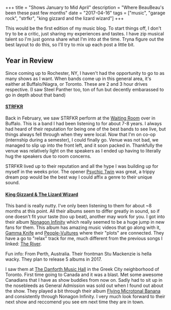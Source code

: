 +++
title = "Shows January to Mid April"
description = "Where BeauBeau's been these past few months"
date = "2017-04-16"
tags = ["music", "garage rock", "strfkr", "king gizzard and the lizard wizard"]
+++

This would be the first edition of my music blog. To start things off, I don't try to be a critic, just sharing my experiences and tastes. I have zip musical talent so I'm just gonna share what I'm into at the time. Tryna figure out the best layout to do this, so I'll try to mix up each post a little bit.

## Year in Review
Since coming up to Rochester, NY, I haven't had the opportunity to go to as many shows as I want. When bands come up in this general area, it's eaither at Buffalo/Niagra, or Toronto. These are 2 and 3 hour drives respective. (I saw Steel Panther too, ton of fun but decently embarassed to go in depth about that band)

#### [STRFKR](https://www.youtube.com/watch?v=EbeSapUJ6Qw)
Back in February, we saw STRFKR perform at the [Waiting Room](http://www.waitingroombuffalo.com/) over in Buffalo. This is a band I had been listening to for about 7-8 years. I always had heard of their reputation for being one of the best bands to see live, but things always fell through when they were local. Now that I'm on co-op (internship during a semester), I could finally go.  Venue was not bad, we managed to slip up into the front left, and it soon packed in. Thankfully the venue was relatively light on the speakers as I ended up having to literally hug the speakers due to room concerns. 

STRFKR lived up to their reputation and all the hype I was building up for myself in the weeks prior.  The opener [Psychic Twin](https://www.youtube.com/watch?v=erkqspQxjTY) was great, a trippy dream pop would be the best way I could affix a genre  to their unique sound. 

<blockquote class="imgur-embed-pub" lang="en" data-id="a/9miK3"><a href="//imgur.com/9miK3"></a></blockquote><script async src="//s.imgur.com/min/embed.js" charset="utf-8"></script>


#### [King Gizzard & The Lizard Wizard](https://www.youtube.com/watch?v=PUZn1I6llJs)
This band is really nutty. I've only been listening to them for about ~8 months at this point. All their albums seem to differ greatly in sound, so if one doesn't fit your taste (too up beat), another may work for you. I got into their album [Nonagon Infinity](https://www.youtube.com/watch?v=YtuBUIA6xww) which really seemed to be a huge jump in new fans for them. This album has amazing music videos that go along with it, [Gamma Knife](https://www.youtube.com/watch?v=nC7ii3Ir-no) and [People-Vultures](https://www.youtube.com/watch?v=6f78_Tf4Tdk) where their "plots" are connected. They have a go to "relax" track for me, much different from the previous songs I linked: [The River](https://www.youtube.com/watch?v=PUZn1I6llJs). 

Fun info: From Perth, Australia. Their frontman Stu Mackenzie is hella wacky. They plan to release 5 albums in 2017.

I saw them at [The Danforth Music Hall](http://thedanforth.com/) in the Greek City neighborhood of Toronto. First time going to Canada and it was a blast. Met some awesome Canadians that I have as show buddies from now on. Sadly had to sit up in the nosebleeds as General Admission was sold out when I found out about the show. They played a bit through their album [Flying Microtonal Banana](https://kinggizzard.bandcamp.com/album/flying-microtonal-banana) and consistently through Nonagon Infinity. I very much look forward to their next show and reccomend you see em next time they are in town.

